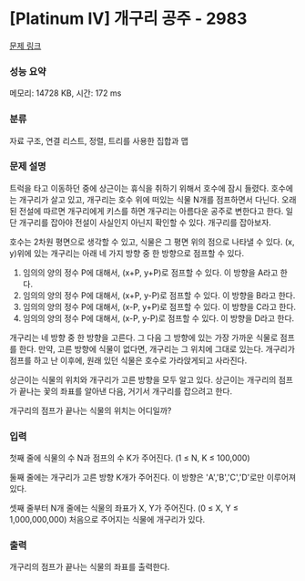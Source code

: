 # [Platinum IV] 개구리 공주 - 2983 

[문제 링크](https://www.acmicpc.net/problem/2983) 

### 성능 요약

메모리: 14728 KB, 시간: 172 ms

### 분류

자료 구조, 연결 리스트, 정렬, 트리를 사용한 집합과 맵

### 문제 설명

<p>트럭을 타고 이동하던 중에 상근이는 휴식을 취하기 위해서 호수에 잠시 들렸다. 호수에는 개구리가 살고 있고, 개구리는 호수 위에 떠있는 식물 N개를 점프하면서 다닌다. 오래된 전설에 따르면 개구리에게 키스를 하면 개구리는 아름다운 공주로 변한다고 한다. 일단 개구리를 잡아야 전설이 사실인지 아닌지 확인할 수 있다. 개구리를 잡아보자.</p>

<p>호수는 2차원 평면으로 생각할 수 있고, 식물은 그 평면 위의 점으로 나타낼 수 있다. (x, y)위에 있는 개구리는 아래 네 가지 방향 중 한 방향으로 점프할 수 있다.</p>

<ol>
	<li>임의의 양의 정수 P에 대해서, (x+P, y+P)로 점프할 수 있다. 이 방향을 A라고 한다.</li>
	<li>임의의 양의 정수 P에 대해서, (x+P, y-P)로 점프할 수 있다. 이 방향을 B라고 한다.</li>
	<li>임의의 양의 정수 P에 대해서, (x-P, y+P)로 점프할 수 있다. 이 방향을 C라고 한다.</li>
	<li>임의의 양의 정수 P에 대해서, (x-P, y-P)로 점프할 수 있다. 이 방향을 D라고 한다.</li>
</ol>

<p>개구리는 네 방향 중 한 방향을 고른다. 그 다음 그 방향에 있는 가장 가까운 식물로 점프를 한다. 만약, 고른 방향에 식물이 없다면, 개구리는 그 위치에 그대로 있는다. 개구리가 점프를 하고 난 이후에, 원래 있던 식물은 호수로 가라앉게되고 사라진다.</p>

<p>상근이는 식물의 위치와 개구리가 고른 방향을 모두 알고 있다. 상근이는 개구리의 점프가 끝나는 꽃의 좌표를 알아낸 다음, 거기서 개구리를 잡으려고 한다.</p>

<p>개구리의 점프가 끝나는 식물의 위치는 어디일까?</p>

### 입력 

 <p>첫째 줄에 식물의 수 N과 점프의 수 K가 주어진다. (1 ≤ N, K ≤ 100,000)</p>

<p>둘째 줄에는 개구리가 고른 방향 K개가 주어진다. 이 방향은 'A','B','C','D'로만 이루어져 있다.</p>

<p>셋째 줄부터 N개 줄에는 식물의 좌표가 X, Y가 주어진다. (0 ≤ X, Y ≤ 1,000,000,000) 처음으로 주어지는 식물에 개구리가 있다.</p>

### 출력 

 <p>개구리의 점프가 끝나는 식물의 좌표를 출력한다.</p>

